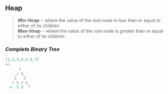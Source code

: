 ## Heap
> **_Min-Heap_** − where the value of the root node is less than or equal to either of its children.<br>
> **_Max-Heap_** − where the value of the root node is greater than or equal to either of its children.

### _Complete Binary Tree_

```c
[1,2,3,4,5,6,7]
=>
      1
     / \
    2   3
   / \ / \
  4  5 6  7
```